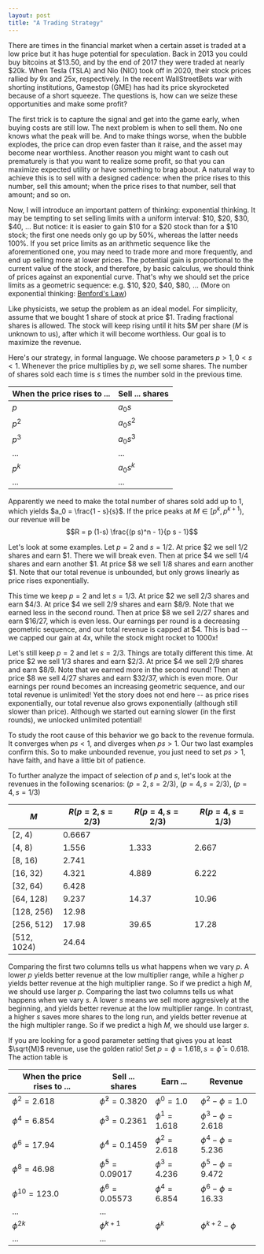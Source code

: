 ```yaml
---
layout: post
title: "A Trading Strategy"
---
```


$$
\newcommand{\bm}[1]{\boldsymbol{#1}}
$$

There are times in the financial market when a certain asset is traded at a low price but it has huge potential for speculation. Back in 2013 you could buy bitcoins at \$13.50, and by the end of 2017 they were traded at nearly \$20k. When Tesla (TSLA) and Nio (NIO) took off in 2020, their stock prices rallied by 9x and 25x, respectively. In the recent WallStreetBets war with shorting institutions, Gamestop (GME) has had its price skyrocketed because of a short squeeze. The questions is, how can we seize these opportunities and make some profit? 

The first trick is to capture the signal and get into the game early, when buying costs are still low. The next problem is when to sell them. No one knows what the peak will be. And to make things worse, when the bubble explodes, the price can drop even faster than it raise, and the asset may become near worthless. Another reason you might want to cash out prematurely is that you want to realize some profit, so that you can maximize expected utility or have something to brag about. A natural way to achieve this is to sell with a designed cadence: when the price rises to this number, sell this amount; when the price rises to that number, sell that amount; and so on. 

Now, I will introduce an important pattern of thinking: exponential thinking. It may be tempting to set selling limits with a uniform interval: \$10, \$20, \$30, \$40, ... But notice: it is easier to gain \$10 for a \$20 stock than for a \$10 stock; the first one needs only go up by 50%, whereas the latter needs 100%. If you set price limits as an arithmetic sequence like the aforementioned one, you may need to trade more and more frequently, and end up selling more at lower prices. The potential gain is proportional to the current value of the stock, and therefore, by basic calculus, we should think of prices against an exponential curve. That's why we should set the price limits as a geometric sequence: e.g. \$10, \$20, \$40, \$80, ... (More on exponential thinking: [Benford's Law](https://en.wikipedia.org/wiki/Benford's_law))

Like physicists, we setup the problem as an ideal model. For simplicity, assume that we bought 1 share of stock at price \$1. Trading fractional shares is allowed. The stock will keep rising until it hits \$$M$ per share ($M$ is unknown to us), after which it will become worthless. Our goal is to maximize the revenue. 

Here's our strategy, in formal language. We choose parameters $p > 1, 0 < s < 1$. Whenever the price multiplies by $p$, we sell some shares. The number of shares sold each time is $s$ times the number sold in the previous time. 

| When the price rises to ... | Sell ... shares |
| --- | --- |
| $p$ | $a_0 s$ |
| $p^2$ | $a_0 s^2$ |
| $p^3$ | $a_0 s^3$ |
| ... | ... |
| $p^k$ | $a_0 s^k$ |
| ... | ... |

Apparently we need to make the total number of shares sold add up to 1, which yields $a_0 = \frac{1 - s}{s}$. If the price peaks at $M \in [p^k, p^{k+1})$, our revenue will be $$R = p (1-s) \frac{(p s)^n - 1}{p s - 1}$$

Let's look at some examples. Let $p = 2$ and $s = 1/2$. At price \$2 we sell 1/2 shares and earn \$1. There we will break even. Then at price \$4 we sell 1/4 shares and earn another \$1. At price \$8 we sell 1/8 shares and earn another \$1. Note that our total revenue is unbounded, but only grows linearly as price rises exponentially. 

This time we keep $p = 2$ and let $s = 1/3$. At price \$2 we sell 2/3 shares and earn \$4/3. At price \$4 we sell 2/9 shares and earn \$8/9. Note that we earned less in the second round. Then at price \$8 we sell 2/27 shares and earn \$16/27, which is even less. Our earnings per round is a decreasing geometric sequence, and our total revenue is capped at \$4. This is bad -- we capped our gain at 4x, while the stock might rocket to 1000x! 

Let's still keep $p = 2$ and let $s = 2/3$. Things are totally different this time. At price \$2 we sell 1/3 shares and earn \$2/3. At price \$4 we sell 2/9 shares and earn \$8/9. Note that we earned more in the second round! Then at price \$8 we sell 4/27 shares and earn \$32/37, which is even more. Our earnings per round becomes an increasing geometric sequence, and our total revenue is unlimited! Yet the story does not end here -- as price rises exponentially, our total revenue also grows exponentially (although still slower than price). Although we started out earning slower (in the first rounds), we unlocked unlimited potential! 

To study the root cause of this behavior we go back to the revenue formula. It converges when $p s < 1$, and diverges when $p s > 1$. Our two last examples confirm this. So to make unbounded revenue, you just need to set $p s > 1$, have faith, and have a little bit of patience. 

To further analyze the impact of selection of $p$ and $s$, let's look at the revenues in the following scenarios: $(p = 2, s = 2/3)$, $(p = 4, s = 2/3)$, $(p = 4, s = 1/3)$

| $M$ | $R(p = 2, s = 2/3)$ | $R(p = 4, s = 2/3)$ | $R(p = 4, s = 1/3)$ |
| --- | --- | --- | --- |
| [2, 4) | 0.6667 |
| [4, 8) | 1.556 | 1.333 | 2.667 |
| [8, 16) | 2.741 |
| [16, 32) | 4.321 | 4.889 | 6.222 |
| [32, 64) | 6.428 |
| [64, 128) | 9.237 | 14.37 | 10.96 |
| [128, 256) | 12.98 |
| [256, 512) | 17.98 | 39.65 | 17.28 |
| [512, 1024) | 24.64 |

Comparing the first two columns tells us what happens when we vary $p$. A lower $p$ yields better revenue at the low multiplier range, while a higher $p$ yields better revenue at the high multiplier range. So if we predict a high $M$, we should use larger $p$. Comparing the last two columns tells us what happens when we vary $s$. A lower $s$ means we sell more aggresively at the beginning, and yields better revenue at the low multiplier range. In contrast, a higher $s$ saves more shares to the long run, and yields better revenue at the high multipler range. So if we predict a high $M$, we should use larger $s$. 

If you are looking for a good parameter setting that gives you at least $\sqrt{M}$ revenue, use the golden ratio! Set $p = \phi = 1.618, s = \bar{\phi} = 0.618$. The action table is

| When the price rises to ... | Sell ... shares | Earn ... | Revenue |
| --- | --- | --- | --- |
| $\phi^2 = 2.618$ | $\bar{\phi}^2 = 0.3820$ | $\phi^0 = 1.0$ | $\phi^2 - \phi = 1.0$ |
| $\phi^4 = 6.854$ | $\bar{\phi}^3 = 0.2361$ | $\phi^1 = 1.618$ | $\phi^3 - \phi = 2.618$ |
| $\phi^6 = 17.94$ | $\bar{\phi}^4 = 0.1459$ | $\phi^2 = 2.618$ | $\phi^4 - \phi = 5.236$ |
| $\phi^8 = 46.98$ | $\bar{\phi}^5 = 0.09017$ | $\phi^3 = 4.236$ | $\phi^5 - \phi = 9.472$ |
| $\phi^{10} = 123.0$ | $\bar{\phi}^6 = 0.05573$ | $\phi^4 = 6.854$ | $\phi^6 - \phi = 16.33$ |
| ... | ... |
| $\phi^{2k}$ | $\bar{\phi}^{k+1}$ | $\phi^k$ | $\phi^{k+2} - \phi$ |
| ... | ... |
